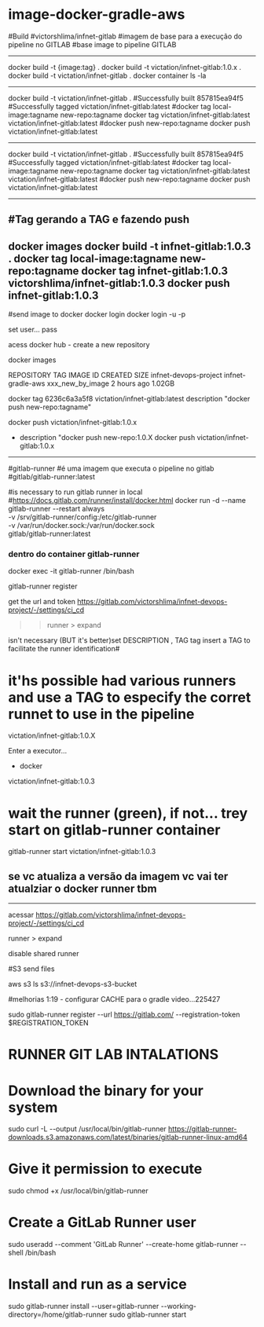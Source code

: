 # image-docker-gradle-aws

#Build
#victorshlima/infnet-gitlab
#imagem de base para a execução do pipeline no GITLAB
#base image to pipeline GITLAB

------------------------------------------------------------------------------------------------

docker build -t {image:tag} .
docker build -t victation/infnet-gitlab:1.0.x .
docker build -t victation/infnet-gitlab .
docker container ls -la

------------------------------------------------------------------------------------------------

docker build -t victation/infnet-gitlab .
#Successfully built 857815ea94f5
#Successfully tagged victation/infnet-gitlab:latest
#docker tag local-image:tagname new-repo:tagname
docker tag victation/infnet-gitlab:latest victation/infnet-gitlab:latest
#docker push new-repo:tagname
docker push victation/infnet-gitlab:latest

------------------------------------------------------------------------------------------------

docker build -t victation/infnet-gitlab .
#Successfully built 857815ea94f5
#Successfully tagged victation/infnet-gitlab:latest
#docker tag local-image:tagname new-repo:tagname
docker tag victation/infnet-gitlab:latest victation/infnet-gitlab:latest
#docker push new-repo:tagname
docker push victation/infnet-gitlab:latest

------------------------------------------------------------------------------------------------
#Tag gerando a TAG e fazendo push
------------------------------------------------------------------------------------------------

docker images
docker build -t infnet-gitlab:1.0.3 .
docker tag local-image:tagname new-repo:tagname
docker tag infnet-gitlab:1.0.3 victorshlima/infnet-gitlab:1.0.3
docker push infnet-gitlab:1.0.3
------------------------------------------------------------------------------------------------

#send image to docker
docker login
docker login -u <login> -p <password>

set user... pass

acess docker hub -  create a new repository

docker images

REPOSITORY                        TAG                 IMAGE ID       CREATED         SIZE
infnet-devops-project             infnet-gradle-aws   xxx_new_by_image   2 hours ago     1.02GB


docker tag 6236c6a3a5f8  victation/infnet-gitlab:latest
description "docker push new-repo:tagname"

docker push victation/infnet-gitlab:1.0.x

- description "docker push new-repo:1.0.X
  docker push victation/infnet-gitlab:1.0.x

------------------------------------------------------------------------------------------------
#gitlab-runner
#é uma imagem que executa o pipeline no gitlab
#gitlab/gitlab-runner:latest

#is necessary to run gitlab runner in local
#https://docs.gitlab.com/runner/install/docker.html
docker run -d --name gitlab-runner --restart always \
-v /srv/gitlab-runner/config:/etc/gitlab-runner \
-v /var/run/docker.sock:/var/run/docker.sock \
gitlab/gitlab-runner:latest


### dentro do container gitlab-runner
docker exec -it gitlab-runner /bin/bash

gitlab-runner register

get the url and token
https://gitlab.com/victorshlima/infnet-devops-project/-/settings/ci_cd
>>runner > expand

isn't necessary (BUT it's better)set DESCRIPTION , TAG
tag insert a TAG to facilitate the runner identification#
# it'hs possible had various runners and use a TAG to especify the corret runnet to use in the pipeline
victation/infnet-gitlab:1.0.X

Enter a executor...
- docker

victation/infnet-gitlab:1.0.3

# wait the runner (green), if not... trey start on gitlab-runner container

gitlab-runner start victation/infnet-gitlab:1.0.3



## se vc atualiza a versão da imagem vc vai ter atualziar o docker runner tbm
------------------------------------------------------------------------------------------------
acessar
https://gitlab.com/victorshlima/infnet-devops-project/-/settings/ci_cd

runner > expand

disable shared runner

#S3 send files

aws s3 ls s3://infnet-devops-s3-bucket



#melhorias
1:19 -  configurar CACHE para o gradle video...225427



sudo gitlab-runner register --url https://gitlab.com/ --registration-token $REGISTRATION_TOKEN

# RUNNER GIT LAB INTALATIONS

# Download the binary for your system
sudo curl -L --output /usr/local/bin/gitlab-runner https://gitlab-runner-downloads.s3.amazonaws.com/latest/binaries/gitlab-runner-linux-amd64

# Give it permission to execute
sudo chmod +x /usr/local/bin/gitlab-runner

# Create a GitLab Runner user
sudo useradd --comment 'GitLab Runner' --create-home gitlab-runner --shell /bin/bash

# Install and run as a service
sudo gitlab-runner install --user=gitlab-runner --working-directory=/home/gitlab-runner
sudo gitlab-runner start
